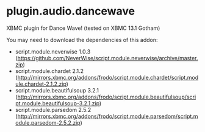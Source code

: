 plugin.audio.dancewave
=================

XBMC plugin for Dance Wave! (tested on XBMC 13.1 Gotham)

You may need to download the dependencies of this addon:
- script.module.neverwise 1.0.3 (https://github.com/NeverWise/script.module.neverwise/archive/master.zip)
- script.module.chardet 2.1.2 (http://mirrors.xbmc.org/addons/frodo/script.module.chardet/script.module.chardet-2.1.2.zip)
- script.module.beautifulsoup 3.2.1 (http://mirrors.xbmc.org/addons/frodo/script.module.beautifulsoup/script.module.beautifulsoup-3.2.1.zip)
- script.module.parsedom 2.5.2 (http://mirrors.xbmc.org/addons/frodo/script.module.parsedom/script.module.parsedom-2.5.2.zip)

